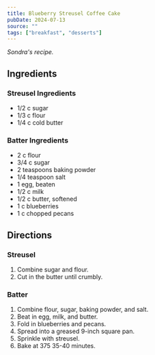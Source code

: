 ```yaml
---
title: Blueberry Streusel Coffee Cake
pubDate: 2024-07-13
source: ""
tags: ["breakfast", "desserts"]
---
```


*Sondra's recipe.*

<section>

## Ingredients

### Streusel Ingredients

- 1/2 c sugar
- 1/3 c flour
- 1/4 c cold butter

### Batter Ingredients

- 2 c flour
- 3/4 c sugar
- 2 teaspoons baking powder
- 1/4 teaspoon salt
- 1 egg, beaten
- 1/2 c milk
- 1/2 c butter, softened
- 1 c blueberries
- 1 c chopped pecans

</section>

<section>

## Directions

### Streusel

1. Combine sugar and flour.
2. Cut in the butter until crumbly.

### Batter

1. Combine flour, sugar, baking powder, and salt.
2. Beat in egg, milk, and butter.
3. Fold in blueberries and pecans.
4. Spread into a greased 9-inch square pan.
5. Sprinkle with streusel.
6. Bake at 375 35-40 minutes.

</section>